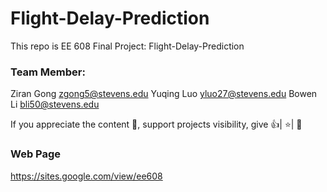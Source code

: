# Flight-Delay-Prediction

This repo is EE 608 Final Project: Flight-Delay-Prediction 

### Team Member: 
Ziran Gong zgong5@stevens.edu Yuqing Luo yluo27@stevens.edu Bowen Li bli50@stevens.edu

If you appreciate the content 📖, support projects visibility, give 👍| ⭐| 👏

### Web Page

https://sites.google.com/view/ee608
